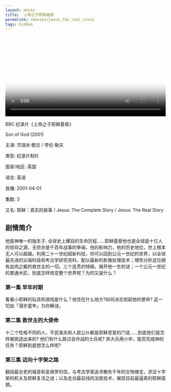 ```yaml
---
layout: movie
title:  上帝之子耶稣基督
permalink: /movies/jesus_the_real_story
tags: hidden
---
```


<video controls width="100%"  poster="https://typora-1259024198.cos.ap-beijing.myqcloud.com/wg/movies/Son_of_God2010_poster.jpg">
<source src="https://typora-1259024198.cos.ap-beijing.myqcloud.com/wg/BC.Son.of.God.mp4" type="video/mp4">
</video>
<div class="center poem">
<p>BBC 纪录片《上帝之子耶稣基督》</p>
<p>Son of God (2001)</p>
<p>主演: 杰瑞米·鲍文 / 李伦·勒夫</p>
<p>类型: 纪录片制片</p>
<p>国家/地区: 英国</p>
<p>语言: 英语</p>
<p>首播: 2001-04-01</p>
<p>集数: 3</p>
<p>又名: 耶稣：真实的故事 / Jesus: The Complete Story / Jesus: The Real Story</p>
</div>

## 剧情简介

他是神唯一的独生子, 全球史上耀目的生命历程……耶稣基督他也是全球逾十亿人的信仰之源，无奈亦是千百年战事的争端，他的影响力，他的历史地位，世上根本无人可以超越。利用二十一世纪超新科技，你可以回到公元一世纪的世界，以全球最先进的尖端科技和考古学研究资科，配以最新的影像处理技术；理性分析这位拥有血肉之躯的救世主的一切。三个连贯的特辑，揭开他一生的谜；一个公元一世纪的普通木匠，到底怎样改变整个世界呢？为的又是什么？

### 第一集 早年时期

看看小耶稣的玩具和游戏是什么？他住在什么地方?如何决志担起他的使命? 这一切由「漫步童年」为你解谜。

### 第二集 救世主的大使命

十二个性格不同的人，平民渔夫和人民公仆都是耶稣至爱的门徒……到底他们是怎样被挑选出来的? 他们有什么胜过会作战的士兵呢? 弃大兵用小卒，能否完成神的任务？耶稣到底想怎么样呢?

### 第三集 迈向十字架之路

翻阅最古老的福音和圣保罗的信，与考古学家追寻散失千年的文物瑰宝，求证十字架的机关及耶稣复活之谜；以及走访最前线的法医技术，展现目前最逼真的耶稣面貌。